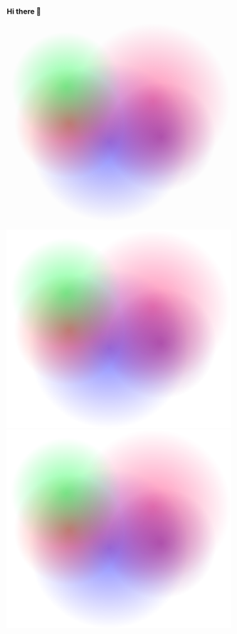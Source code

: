 ### Hi there 👋

<svg fill="none" height="1141" viewBox="0 0 1288 1141" width="1288" xmlns="http://www.w3.org/2000/svg" xmlns:xlink="http://www.w3.org/1999/xlink">
    <radialGradient id="a" cx="0" cy="0" gradientTransform="matrix(0 456 -456 0 587.129 684.461)" gradientUnits="userSpaceOnUse" r="1">
        <stop offset="0" stop-color="#00f"/> <!-- Blue color -->
        <stop offset="1" stop-color="#00f" stop-opacity="0.0"/>
    </radialGradient>
    <radialGradient id="b" cx="0" cy="0" gradientTransform="matrix(0 445.5 -445.5 0 841.629 445.961)" gradientUnits="userSpaceOnUse" r="1">
        <stop offset="0" stop-color="#ff1a6c"/> <!-- Pink color -->
        <stop offset="1" stop-color="#ff1a6c" stop-opacity="0.0"/>
    </radialGradient>
    <radialGradient id="c" cx="0" cy="0" gradientTransform="matrix(0 314 -314 0 887.129 655.461)" gradientUnits="userSpaceOnUse" r="1">
        <stop offset="0" stop-color="#800080"/> <!-- Purple color -->
        <stop offset="1" stop-color="#800080" stop-opacity="0.0"/>
    </radialGradient>
    <radialGradient id="d" cx="0" cy="0" gradientTransform="matrix(0 314 -314 0 358.898 576.591)" gradientUnits="userSpaceOnUse" r="1">
        <stop offset="0" stop-color="#f00"/> <!-- Red color -->
        <stop offset="1" stop-color="#f00" stop-opacity="0.0"/>
    </radialGradient>
    <radialGradient id="e" cx="0" cy="0" gradientTransform="matrix(0 314 -314 0 308.898 370.591)"  gradientUnits="userSpaceOnUse" r="1">
        <stop offset="0" stop-color="#00ff37"/> <!-- Red color -->
        <stop offset="1" stop-color="#00ff37" stop-opacity="0.0"/>
    </radialGradient>
    <radialGradient id="e" cx="0" cy="0" gradientTransform="matrix(0 314 -314 0 358.898 76.591)"  gradientUnits="userSpaceOnUse" r="1">
        <stop offset="0" stop-color="#ff00c8"/> <!-- Red color -->
        <stop offset="1" stop-color="#ff00c8" stop-opacity="0.0"/>
    </radialGradient>
   <circle cx="587.129" cy="684.461" fill="url(#a)" opacity=".5" r="456" transform="matrix(0 1 -1 0 1271.59 97.332)"/>
    <circle cx="841.629" cy="445.961" fill="url(#b)" opacity=".5" r="445.5" transform="matrix(0 1 -1 0 1287.59 -395.668)"/>
    <circle cx="887.129" cy="655.461" fill="url(#c)" opacity=".5" r="314" transform="matrix(0 1 -1 0 1542.59 -231.668)"/>
    <circle cx="358.898" cy="576.591" fill="url(#d)" opacity=".5" r="314" transform="matrix(.98829352 .15256446 -.15256446 .98829352 92.168725 -48.005229)"/>
    <circle cx="308.898" cy="370.591" fill="url(#e)" opacity=".5" r="314" transform="matrix(.98829352 .15256446 -.15256446 .98829352 92.168725 -48.005229)"/>
    <circle cx="358.898" cy="76.591" fill="url(#df)" opacity=".5" r="314" transform="matrix(.98829352 .15256446 -.15256446 .98829352 92.168725 -48.005229)"/>
</svg>


![Alt text](./ambient.svg)
<img src="./ambient.svg">


<!--
**magnushc/magnushc** is a ✨ _special_ ✨ repository because its `README.md` (this file) appears on your GitHub profile.

Here are some ideas to get you started:

- 🔭 I’m currently working on ...
- 🌱 I’m currently learning ...
- 👯 I’m looking to collaborate on ...
- 🤔 I’m looking for help with ...
- 💬 Ask me about ...
- 📫 How to reach me: ...
- 😄 Pronouns: ...
- ⚡ Fun fact: ...
-->
